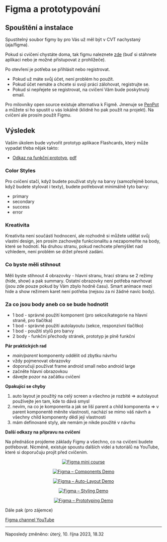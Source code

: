 # Figma a prototypování #

## Spouštění a instalace ##

Spustitelný soubor figmy by pro Vás už měl být v CVT nachystaný (aja/figma).

Pokud si cvičení chystáte doma, tak figmu naleznete [zde](https://www.figma.com/downloads/) (buď si stáhnete aplikaci nebo je možné přistupovat z prohlížeče).

Po otevření je potřeba se přihlásit nebo registrovat.

- Pokud už máte svůj účet, není problém ho použít.
- Pokud účet nemáte a chcete si svoji práci zálohovat, registrujte se.
- Pokud si nepřejete se registrovat, na cvičení Vám bude poskytnutý email.

Pro milovníky open source existuje alternativa k Figmě. Jmenuje se [PenPot](https://penpot.app/) a můžete si ho spustit u vás lokálně (klidně ho pak použít na projekt). Na cvičení ale prosím použít Figmu.

## Výsledek ##

Vaším úkolem bude vytvořit prototyp aplikace Flashcards, který může vypadat třeba nějak takto:

- [Odkaz na funkční prototyp](https://www.figma.com/proto/JQfvLPSGARR0vyRzZwl1fQ/remember?page-id=0%3A1&node-id=22%3A74&viewport=383%2C541%2C0.12&scaling=scale-down&starting-point-node-id=19%3A62), [pdf](VZOR.pdf)

### Color Styles ###

Pro cvičení stačí, když budete používat styly na barvy (samozřejmě bonus, když budete stylovat i texty), budete potřebovat minimálně tyto barvy:

- primary
- secondary
- success
- error

### Kreativita ###

Kreativita není součástí hodnocení, ale rozhodně si můžete udělat svůj vlastní design, jen prosím zachovejte funkcionalitu a nezapomeňte na body, které se hodnotí. Na druhou stranu, pokud nechcete přemýšlet nad vzhledem, není problém se držet přesně zadání.

### Co byste měli stihnout ###

Měli byste stihnout 4 obrazovky - hlavní stranu, hrací stranu se 2 režimy (hide, show) a pak summary. Ostatní obrazovky není potřeba navrhovat (jsou zde pouze pokud by Vám zbylo hodně času). Smart animace mezi hide a show režimem karet není potřeba (nejsou za ni žádné navíc body).

### Za co jsou body aneb co se bude hodnotit ###

- 1 bod - správné použití komponent (pro sekce/kategorie na hlavní straně, pro tlačítka)
- 1 bod - správné použití autolayoutu (sekce, responzivní tlačítko)
- 1 bod - použití stylů pro barvy
- 2 body - funkční přechody stránek, prototyp je plně funkční

**Pár praktických rad**

- *main/parent* komponenty oddělit od zbytku návrhu
- vždy pojmenovat obrazovky
- doporučuji používat frame android small nebo android large
- začněte hlavní obrazovkou
- dávejte pozor na začátku cvičení

**Opakující se chyby**

1. auto layout je použitý na celý screen a všechno je rozbité => autolayout používejte jen tam, kde to dává smysl
2. nevím, na co je komponenta a jak se liší parent a child komponenta => v parent komponentě měníte vlastnosti, nachází se mimo váš návrh a všechny child komponenty dědí její vlastnosti
3. mám definované styly, ale nemám je nikde použité v návrhu

**Další odkazy na přípravu na cvičení**

Na přednášce projdeme základy Figmy a všechno, co na cvičení budete potřebovat. Nicméně, existuje spoustu dalších videí a tutoriálů na YouTube, které si doporučuju projít před cvičením.

<div align="center" markdown="1">

[![Figma mini course](https://img.youtube.com/vi/IOVFRMuPeVQ/hqdefault.jpg)](https://www.youtube.com/embed/IOVFRMuPeVQ)

[![Figma – Components Demo](https://img.youtube.com/vi/k74IrUNaJVk/hqdefault.jpg)](https://www.youtube.com/embed/k74IrUNaJVk)

[![Figma – Auto-Layout Demo](https://img.youtube.com/vi/TyaGpGDFczw/hqdefault.jpg)](https://www.youtube.com/embed/TyaGpGDFczw)

[![Figma – Styling Demo](https://img.youtube.com/vi/gtQ_A3imzsg/hqdefault.jpg)](https://www.youtube.com/embed/gtQ_A3imzsg)

[![Figma – Prototyping Demo](https://img.youtube.com/vi/-sAAa-CCOcg/hqdefault.jpg)](https://www.youtube.com/embed/-sAAa-CCOcg)

</div>

Dále pak (pro zájemce)

[Figma channel YouTube](https://www.youtube.com/@Figma)

--------------------

Naposledy změněno: úterý, 10. října 2023, 18.32
